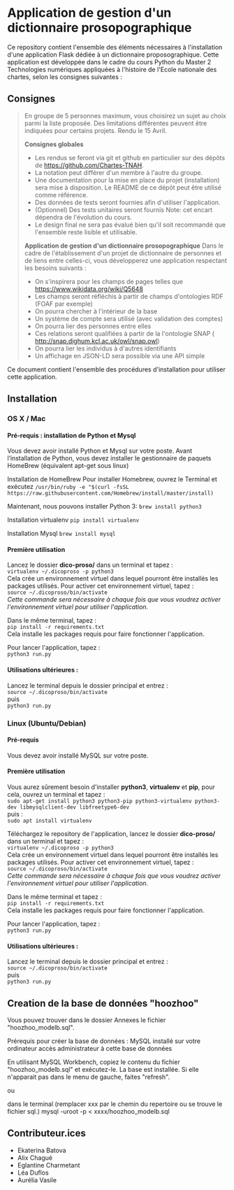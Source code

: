 # Application de gestion d'un dictionnaire prosopographique 
Ce repository contient l'ensemble des éléments nécessaires à l'installation d'une application Flask dédiée à un dictionnaire proposographique. Cette application est développée dans le cadre du cours Python du Master 2 Technologies numériques appliquées à l'histoire de l'Ecole nationale des chartes, selon les consignes suivantes :    

## Consignes 
> En groupe de 5 personnes maximum, vous choisirez un sujet au choix parmi la liste proposée. Des limitations différentes peuvent être indiquées pour certains projets. Rendu le 15 Avril.  
>  
> **Consignes globales**  
> - Les rendus se feront via git et github en particulier sur des dépôts de https://github.com/Chartes-TNAH.
> - La notation peut différer d'un membre à l'autre du groupe.
> - Une documentation pour la mise en place du projet (installation) sera mise à disposition. Le README de ce dépôt peut être utilisé comme référence.
> - Des données de tests seront fournies afin d'utiliser l'application.
> - (Optionnel) Des tests unitaires seront fournis Note: cet encart dépendra de l'évolution du cours.
> - Le design final ne sera pas évalué bien qu'il soit recommandé que l'ensemble reste lisible et utilisable.
>   
> **Application de gestion d'un dictionnaire prosopographique**
> Dans le cadre de l'établissement d'un projet de dictionnaire de personnes et de liens entre celles-ci, vous développerez une application respectant les besoins suivants :  
> - On s'inspirera pour les champs de pages telles que https://www.wikidata.org/wiki/Q5648  
> - Les champs seront réfléchis à partir de champs d'ontologies RDF (FOAF par exemple)  
> - On pourra chercher à l'intérieur de la base  
> - Un système de compte sera utilisé (avec validation des comptes)  
> - On pourra lier des personnes entre elles  
> - Ces relations seront qualifiées à partir de la l'ontologie SNAP ( http://snap.dighum.kcl.ac.uk/owl/snap.owl)  
> - On pourra lier les individus à d'autres identifiants  
> - Un affichage en JSON-LD sera possible via une API simple  


Ce document contient l'ensemble des procédures d'installation pour utiliser cette application. 

## Installation 
### OS X / Mac
#### Pré-requis : installation de Python et Mysql
Vous devez avoir installé Python et Mysql sur votre poste.
Avant l’installation de Python, vous devez installer le gestionnaire de paquets HomeBrew (équivalent apt-get sous linux)

Installation de HomeBrew
Pour installer Homebrew, ouvrez le Terminal et exécutez
`/usr/bin/ruby -e "$(curl -fsSL https://raw.githubusercontent.com/Homebrew/install/master/install)`

Maintenant, nous pouvons installer Python 3:
`brew install python3`

Installation virtualenv
`pip install virtualenv`

Installation Mysql
`brew install mysql`

#### Première utilisation  
Lancez le dossier **dico-proso/** dans un terminal et tapez :  
`virtualenv ~/.dicoproso -p python3`  
Cela crée un environnement virtuel dans lequel pourront être installés les packages utilisés. Pour activer cet environnement virtuel, tapez :  
`source ~/.dicoproso/bin/activate`  
*Cette commande sera nécessaire à chaque fois que vous voudrez activer l'environnement virtuel pour utiliser l'application.*  
  
Dans le même terminal, tapez :  
`pip install -r requirements.txt`  
Cela installe les packages requis pour faire fonctionner l'application.  

Pour lancer l'application, tapez :  
`python3 run.py` 

#### Utilisations ultérieures :
Lancez le terminal depuis le dossier principal et entrez :  
`source ~/.dicoproso/bin/activate`  
puis  
`python3 run.py`



### Linux (Ubuntu/Debian)
#### Pré-requis 
Vous devez avoir installé MySQL sur votre poste. 

#### Première utilisation  
Vous aurez sûrement besoin d'installer **python3**, **virtualenv** et **pip**, pour cela, ouvrez un terminal et tapez :  
`sudo apt-get install python3 python3-pip python3-virtualenv python3-dev libmysqlclient-dev libfreetype6-dev`  
puis :  
`sudo apt install virtualenv`  

Téléchargez le repository de l'application, lancez le dossier **dico-proso/** dans un terminal et tapez :  
`virtualenv ~/.dicoproso -p python3`  
Cela crée un environnement virtuel dans lequel pourront être installés les packages utilisés. Pour activer cet environnement virtuel, tapez :  
`source ~/.dicoproso/bin/activate`  
*Cette commande sera nécessaire à chaque fois que vous voudrez activer l'environnement virtuel pour utiliser l'application.*  
  
Dans le même terminal et tapez :  
`pip install -r requirements.txt`  
Cela installe les packages requis pour faire fonctionner l'application.  

Pour lancer l'application, tapez :  
`python3 run.py`  

#### Utilisations ultérieures :
Lancez le terminal depuis le dossier principal et entrez :  
`source ~/.dicoproso/bin/activate`  
puis  
`python3 run.py`


## Creation de la base de données "hoozhoo"
Vous pouvez trouver dans le dossier Annexes le fichier "hoozhoo_modelb.sql". 

Prérequis pour créer la base de données :
MySQL installé sur votre ordinateur
accès administrateur à cette base de données

En utilisant MySQL Workbench, copiez le contenu du fichier "hoozhoo_modelb.sql" et exécutez-le. La base est installée. Si elle n'apparait pas dans le menu de gauche, faites "refresh".

ou 

dans le terminal (remplacer xxx par le chemin du repertoire ou se trouve le fichier sql.)
mysql -uroot -p < xxxx/hoozhoo_modelb.sql

## Contributeur.ices 
- Ekaterina Batova
- Alix Chagué
- Eglantine Charmetant
- Léa Duflos
- Aurélia Vasile
